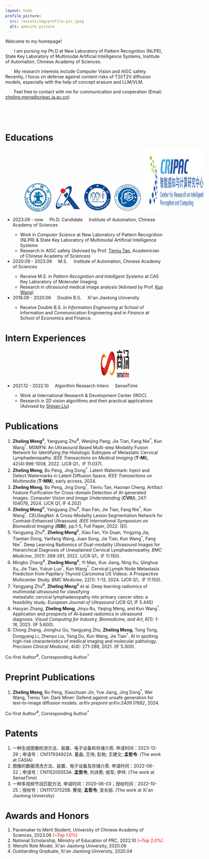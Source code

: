 ```yaml
---
layout: home
profile_picture:
  src: /assets/img/profile-pic.jpeg
  alt: website picture
---
```

<head>
 <style>
 p {text-indent:2em;} 
 </style>
</head>
  Welcome to my homepage! 
  
  I am pursing my Ph.D at New Laboratory of Pattern Recognition (NLPR), State Key Laboratory of Multimodal Artificial Intelligence Systems, Institute of Automation, Chinese Academy of Sciences. 
  
  My research interests include Computer Vision and AIGC safety. Recently, I focus on defense against content risks of T2I/T2V diffusion models, especially with the help of concept erasure and LLM/VLM. 
  
  Feel free to contact with me for communication and cooperation (Email: zheling.meng@cripac.ia.ac.cn).

<br />
<br />
<br />

<h1>Educations</h1>

<div style="text-align:center;width:700px;border:greensolid1px;">
<img src="/assets/img/logo/xj.jpg" height="90" width="90" style="margin:0 auto;"/>
<img src="/assets/img/logo/ia.png" height="90" width="90" style="margin:0 auto;"/>
<img src="/assets/img/logo/mi.jpg" height="90" width="90" style="margin:0 auto;"/>
<img src="/assets/img/logo/mais.jpg" height="90" width="90" style="margin:0 auto;" />
<img src="/assets/img/logo/cripac.png" height="200" width="200" style="margin:0 auto;"/>
</div>
<p>
    <ul>
    <li>2023.09 - now  &nbsp; &nbsp;  Ph.D. Candidate &nbsp; &nbsp; Institute of Automation, Chinese Academy of Sciences</li>
      <ul>
      <li>
         Work in <i>Computer Science</i> at New Laboratory of Pattern Recognition (NLPR) & State Key Laboratory of Multimodal Artificial Intelligence Systems
      </li>
      <li>
        Research in AIGC safety (Advised by Prof. <a href="https://scholar.google.com/citations?user=W-FGd_UAAAAJ&hl=zh-CN&oi=ao">Tieniu Tan</a>, Academician of Chinese Academy of Sciences)
      </li>
      </ul>
    <li>2020.09 - 2023.06 &nbsp; &nbsp; M.S. &nbsp; &nbsp; Institute of Automation, Chinese Academy of Sciences</li>
      <ul>
      <li>
        Receive M.S. in <i>Pattern Recognition and Intelligent Systems</i> at CAS Key Laboratory of Moleculer Imaging.
      </li>
      <li>
        Research in ultrasound medical image analysis (Advised by Prof. <a href="https://scholar.google.com/citations?hl=zh-CN&user=tkJAZR8AAAAJ">Kun Wang</a>)
      </li>
      </ul>
    <li>2016.09 - 2020.06 &nbsp; &nbsp; Double B.S. &nbsp; &nbsp; Xi'an Jiaotong University</li>
      <ul>
      <li>
        Receive Double B.S. in <i>Information Engineering</i> at School of Information and Communication Engineering and in <i>Finance</i> at School of Economics and Finance. 
      </li>
      </ul>
    </ul>
</p>

<h1>Intern Experiences</h1>

<div style="text-align:center;width:700px;border:greensolid1px;">
<img src="/assets/img/logo/sensetime.png" height="90" width="90" style="margin:0 auto;"/>
</div>
<p>
    <ul>
    <li>2021.12 - 2022.10  &nbsp; &nbsp;  Algorithm Research Intern &nbsp; &nbsp; SenseTime</li>
      <ul>
      <li>
         Work at International Research & Development Center (IRDC).
      </li>
      <li>
        Research in 2D vision algorithms and their practical applications (Advised by <a href="https://scholar.google.com/citations?user=yAzah8MAAAAJ&hl=zh-CN&oi=ao">Shinan Liu</a>)
      </li>
      </ul>
    </ul>
</p>

<h1>Publications</h1>
<p>
  <ol>
    <li><b>Zheling Meng</b><sup>#</sup>, Yangyang Zhu<sup>#</sup>, Wenjing Pang, Jie Tian, Fang Nie<sup>*</sup>, Kun Wang<sup>*</sup>. MSMFN: An Ultrasound Based Multi-step Modality Fusion Network for Identifying the Histologic Subtypes of Metastatic Cervical Lymphadenopathy. <i>IEEE Transactions on Medical Imaging</i> (<b>T-MI</b>), 42(4):996-1008, 2022. (JCR Q1，IF 11.037).</li>
    <li><b>Zheling Meng</b>, Bo Peng, Jing Dong<sup>*</sup>. Latent Watermark: Inject and Detect Watermarks in Latent Diffusion Space. <i>IEEE Transactions on Multimedia</i> (<b>T-MM</b>), early access, 2024.</li>
    <li><b>Zheling Meng</b>, Bo Peng, Jing Dong<sup>*</sup>, Tieniu Tan, Haonan Cheng. Artifact Feature Purification for Cross-domain Detection of AI-generated Images. <i>Computer Vision and Image Understanding</i> (<b>CVIU</b>), 247: 104078, 2024. (JCR Q1, IF 4.202)</li>
    <li><b>Zheling Meng</b><sup>#</sup>, Yangyang Zhu<sup>#</sup>, Xiao Fan, Jie Tian, Fang Nie<sup>*</sup>, Kun Wang<sup>*</sup>. CEUSegNet: A Cross-Modality Lesion Segmentation Network for Contrast-Enhanced Ultrasound. <i>IEEE International Symposium on Biomedical Imaging</i> (<b>ISBI</b>), pp.1-5, Full Paper, 2022. (EI).</li>
    <li>Yangyang Zhu<sup>#</sup>, <b>Zheling Meng</b><sup>#</sup>, Xiao Fan, Yin Duan, Yingying Jia, Tiantian Dong, Yanfang Wang, Juan Song, Jie Tian, Kun
Wang<sup>*</sup>, Fang Nie<sup>*</sup>. Deep Learning Radiomics of Dual-modality Ultrasound Images for Hierarchical Diagnosis of Unexplained Cervical Lymphadenopathy. <i>BMC Medicine</i>, 20(1): 269-281, 2022. (JCR Q1，IF 11.150).</li>
    <li>Mingbo Zhang<sup>#</sup>, <b>Zheling Meng</b><sup>#</sup>, Yi Mao, Xue Jiang, Ning Xu, Qinghua Xu, Jie Tian, Yukun Luo<sup>*</sup>, Kun Wang<sup>*</sup>. Cervical Lymph Node Metastasis Prediction from Papillary Thyroid Carcinoma US Videos: A Prospective Multicenter Study. <i>BMC Medicine</i>, 22(1): 1-13, 2024. (JCR Q1，IF 11.150).</li>
    <li>Yangyang Zhu<sup>#</sup>, <b>Zheling Meng</b><sup>#</sup> et al. Deep learning radiomics of multimodal ultrasound for classifying metastatic cervical lymphadenopathy into primary cancer sites: a feasibility study. <i>European Journal of Ultrasound</i> (JCR Q1, IF 5.445) </li>
    <li>Haoyan Zhang, <b>Zheling Meng</b>, Jinyu Ru, Yaqing Meng, and Kun Wang<sup>*</sup>. Application and prospects of AI-based radiomics in ultrasound diagnosis. <i>Visual Computing for Industry, Biomedicine, and Art</i>, 6(1): 1-16, 2023. (IF 5.600).</li>
    <li>Chong Zhang, Jionghui Gu, Yangyang Zhu, <b>Zheling Meng</b>, Tong Tong, Dongyang Li, Zhenyu Liu, Yang Du, Kun Wang, Jie Tian<sup>*</sup>. AI in spotting high-risk characteristics of medical imaging and molecular pathology. <i>Precision Clinical Medicine</i>, 4(4): 271-286, 2021. (IF 5.300).</li>
  </ol>
Co-first Author<sup>#</sup>, Corresponding Author<sup>*</sup>
</p>

<h1>Preprint Publications</h1>
<p>
  <ol>
    <li><b>Zheling Meng</b>, Bo Peng, Xiaochuan Jin, Yue Jiang, Jing Dong<sup>*</sup>, Wei Wang, Tieniu Tan. Dark Miner: Defend against unsafe generation for text-to-image diffusion models. <i>arXiv preprint arXiv:2409.17682</i>, 2024.</li>
  </ol>
Co-first Author<sup>#</sup>, Corresponding Author<sup>*</sup>
</p>

<h1>Patents</h1>
<p>
  <ol>
  <li>
    一种生成图像检测方法、装置、电子设备和存储介质. 申请时间：2023-12-29；申请号：CN117934922A. 董晶; 王伟; 彭勃; 王建文; <b>孟哲令</b>. (The work at CASIA)
  </li>
  <li>
    图像的数据清洗方法、装置、电子设备及存储介质. 申请时间：2022-06-22；申请号：CN115205553A. <b>孟哲令</b>; 刘诗男; 侯军; 伊帅. (The work at SenseTime)
  </li>
  <li>
    一种多视频节目匹配方法. 申请时间：2020-06-03；授权时间：2022-10-25；授权号：CN111737525B. 曹俊; <b>孟哲令</b>; 吴长丽. (The work at Xi'an Jiaotong University)
  </li>
  </ol>
</p>

<h1>Awards and Honors</h1>
<p>
  <ol>
  <li>
    Pacemaker to Merit Student, University of Chinese Academy of Sciences, 2023.06 <font color="#FF0000">(~Top 1.0%)</font> 
  </li>
  <li>
    National Scholarship, Ministry of Education of PRC, 2022.10 <font color="#FF0000">(~Top 2.0%)</font> 
  </li>
  <li>
    Wenzhi Role Model, Xi'an Jiaotong University, 2020.06
  </li>
  <li>
    Outstanding Graduate, Xi'an Jiaotong University, 2020.04
  </li>
  </ol>
</p>

